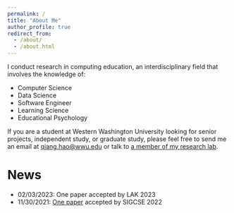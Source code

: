 ```yaml
---
permalink: /
title: "About Me"
author_profile: true
redirect_from:
  - /about/
  - /about.html
---
```


I conduct research in computing education, an interdisciplinary field that involves the knowledge of:

* Computer Science
* Data Science
* Software Engineer
* Learning Science
* Educational Psychology

If you are a student at Western Washington University looking for senior projects, independent study, or graduate study, please feel free to send me an email at qiang.hao@wwu.edu or talk to [a member of my research lab](/research/).

News
======

* 02/03/2023: One paper accepted by LAK 2023
* 11/30/2021: [One paper](https://qhao.info/downloads/sigcse-2022.pdf) accepted by SIGCSE 2022

